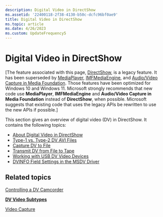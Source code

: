 ```yaml
---
description: Digital Video in DirectShow
ms.assetid: '22400118-2f38-4130-b50c-dcfc96bf0ae9'
title: Digital Video in DirectShow
ms.topic: article
ms.date: 4/26/2023
ms.custom: UpdateFrequency5
---
```


# Digital Video in DirectShow

\[The feature associated with this page, [DirectShow](/windows/win32/directshow/directshow), is a legacy feature. It has been superseded by [MediaPlayer](/uwp/api/Windows.Media.Playback.MediaPlayer), [IMFMediaEngine](/windows/win32/api/mfmediaengine/nn-mfmediaengine-imfmediaengine), and [Audio/Video Capture in Media Foundation](windows/win32/medfound/audio-video-capture-in-media-foundation). Those features have been optimized for Windows 10 and Windows 11. Microsoft strongly recommends that new code use **MediaPlayer**, **IMFMediaEngine** and **Audio/Video Capture in Media Foundation** instead of **DirectShow**, when possible. Microsoft suggests that existing code that uses the legacy APIs be rewritten to use the new APIs if possible.\]

This section gives an overview of digital video (DV) in DirectShow. It contains the following topics:

-   [About Digital Video in DirectShow](about-digital-video-in-directshow.md)
-   [Type-1 vs. Type-2 DV AVI Files](type-1-vs--type-2-dv-avi-files.md)
-   [Capture DV to File](capture-dv-to-file.md)
-   [Transmit DV from File to Tape](transmit-dv-from-file-to-tape.md)
-   [Working with USB DV Video Devices](working-with-usb-dv-video-devices.md)
-   [DVINFO Field Settings in the MSDV Driver](dvinfo-field-settings-in-the-msdv-driver.md)

## Related topics

<dl> <dt>

[Controlling a DV Camcorder](controlling-a-dv-camcorder.md)
</dt> <dt>

[**DV Video Subtypes**](dv-video-subtypes.md)
</dt> <dt>

[Video Capture](video-capture.md)
</dt> </dl>

 

 



